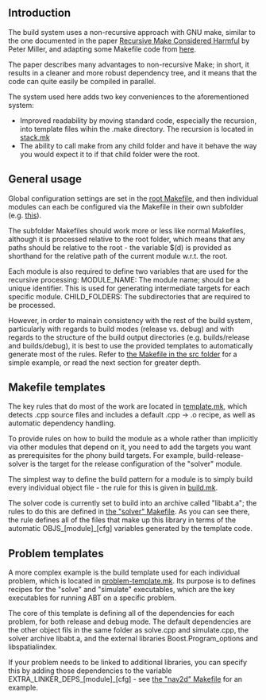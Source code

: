 Introduction
------------
The build system uses a non-recursive approach with GNU make, similar to the
one documented in the paper
[Recursive Make Considered Harmful](http://aegis.sourceforge.net/auug97.pdf)
by Peter Miller, and adapting some Makefile code from
[here](http://evbergen.home.xs4all.nl/nonrecursive-make.html).

The paper describes many advantages to non-recursive Make; in short, it results
in a cleaner and more robust dependency tree, and it means that the code can
quite easily be compiled in parallel.

The system used here adds two key conveniences to the aforementioned system:
- Improved readability by moving standard code, especially the recursion,
	into template files wihin the .make directory. The recursion is located in
	[stack.mk](.make/stack.mk)
- The ability to call make from any child folder and have it behave the way
	you would expect it to if that child folder were the root.

General usage
-------------
Global configuration settings are set in the [root Makefile](../Makefile),
and then individual modules can each be configured via the Makefile in their
own subfolder (e.g. [this](../src/Makefile)).

The subfolder Makefiles should work more or less like normal Makefiles,
although it is processed relative to the root folder, which means that any paths
should be relative to the root - the variable $(d) is provided as shorthand for
the relative path of the current module w.r.t. the root.

Each module is also required to define two variables that are used for the
recursive processing:
MODULE_NAME: The module name; should be a unique identifier. This is used
    for generating intermediate targets for each specific module.
CHILD_FOLDERS: The subdirectories that are required to be processed.

However, in order to mainain consistency with the rest of the build system,
particularly with regards to build modes (release vs. debug) and with regards
to the structure of the build output directories (e.g. builds/release
and builds/debug), it is best to use the provided templates to automatically
generate most of the rules. Refer to
[the Makefile in the src folder](../src/Makefile) for a simple example, or read
the next section for greater depth.

Makefile templates
------------------
The key rules that do most of the work are located in
[template.mk](template.mk), which detects .cpp source files and includes
a default .cpp -> .o recipe, as well as automatic dependency handling.

To provide rules on how to build the module as a whole rather than implicitly
via other modules that depend on it, you need to add the targets you want as
prerequisites for the phony build targets. For example,
build-release-solver
is the target for the release configuration of the "solver" module.

The simplest way to define the build pattern for a module is to simply build
every individual object file - the rule for this is given in
[build.mk](build.mk).

The solver code is currently set to build into an archive called "libabt.a";
the rules to do this are defined in
[the "solver" Makefile](../src/solver/Makefile).
As you can see there, the rule defines all of the files that make up this
library in terms of the automatic OBJS_[module]_[cfg] variables generated by
the template code.

Problem templates
-----------------
A more complex example is the build template used for each individual
problem, which is located in [problem-template.mk](problem-template.mk).
Its purpose is to defines recipes for the "solve" and "simulate" executables,
which are the key executables for running ABT on a specific problem.

The core of this template is defining all of the dependencies for each problem,
for both release and debug mode. The default dependencies are the other object
fils in the same folder as solve.cpp and simulate.cpp, the solver archive
libabt.a, and the external libraries Boost.Program_options and libspatialindex.

If your problem needs to be linked to additional libraries, you can specify
this by adding those dependencies to the variable
EXTRA_LINKER_DEPS_[module]_[cfg] - see
[the "nav2d" Makefile](../src/problems/nav2d/Makefile) for an example.
